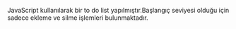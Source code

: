 JavaScript kullanılarak bir to do list yapılmıştır.Başlangıç seviyesi olduğu için sadece ekleme ve silme
işlemleri bulunmaktadır.
